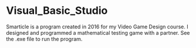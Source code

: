 # Visual_Basic_Studio

Smarticle is a program created in 2016 for my Video Game Design course. I designed and programmed a mathematical testing game with a partner. 
See the .exe file to run the program.
